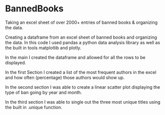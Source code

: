 # BannedBooks

Taking an excel sheet of over 2000+ entries of banned books & organizing the data. 

Creating a dataframe from an excel sheet of banned books and organizing the data.
In this code I used pandas a python data analysis library as well as the built in tools matplotlib and plotly. 

In the main I created the dataframe and allowed for all the rows to be displayed.

In the first Section I created a list of the most frequent authors in the excel and how often (percentage) those authors would show up. 

In the second section I was able to create a linear scatter plot displaying the type of ban going by year and month. 

In the third section I was able to single out the three most unique titles using the built in .unique function.
